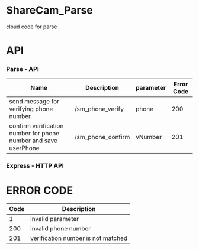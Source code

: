 # ShareCam_Parse

cloud code for parse


# API 

### Parse - API

| Name | Description| parameter |Error Code |
| ------------- | ----------- | ----------- |----------- |
| send message for verifying phone number | /sm_phone_verify| phone | 200 |
| confirm verification number for phone number and save userPhone |  /sm_phone_confirm| vNumber | 201 |

### Express - HTTP API







# ERROR CODE

| Code | Description| 
| ------------- | ----------- |
| 1 |  invalid parameter   |
| 200 | invalid phone number |
| 201 | verification number is not matched |




  
